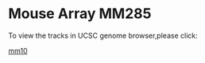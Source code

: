 # Mouse Array MM285
To view the tracks in UCSC genome browser,please click:

[mm10](http://genome.ucsc.edu/cgi-bin/hgTracks?db=mm10&hubUrl=https://raw.githubusercontent.com/zhou-lab/trackHub/master/Mouse_MM285/hub.txt)
